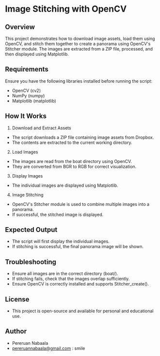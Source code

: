 # Image Stitching with OpenCV

## Overview
This project demonstrates how to download image assets, load them using OpenCV, and stitch them together to create a panorama using OpenCV's Stitcher module. The images are extracted from a ZIP file, processed, and then displayed using Matplotlib.

## Requirements
Ensure you have the following libraries installed before running the script:
- OpenCV (cv2)
- NumPy (numpy)
- Matplotlib (matplotlib)

## How It Works
1. Download and Extract Assets
- The script downloads a ZIP file containing image assets from Dropbox.
- The contents are extracted to the current working directory.
2. Load Images
- The images are read from the boat directory using OpenCV.
- They are converted from BGR to RGB for correct visualization.
3. Display Images
- The individual images are displayed using Matplotlib.
4. Image Stitching
- OpenCV's Stitcher module is used to combine multiple images into a panorama.
- If successful, the stitched image is displayed.
## Expected Output
- The script will first display the individual images.
- If stitching is successful, the final panorama image will be shown.
## Troubleshooting
- Ensure all images are in the correct directory (boat/).
- If stitching fails, check that the images overlap sufficiently.
- Ensure OpenCV is correctly installed and supports Stitcher_create().
## License
- This project is open-source and available for personal and educational use.
## Author
- Pereruan Nabaala
- pereruannabaala@gmail.com
: smile